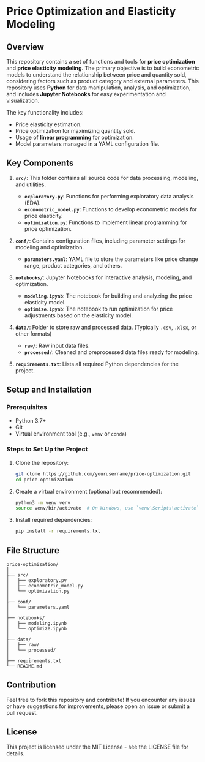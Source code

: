 # Price Optimization and Elasticity Modeling

## Overview

This repository contains a set of functions and tools for **price optimization** and **price elasticity modeling**. The primary objective is to build econometric models to understand the relationship between price and quantity sold, considering factors such as product category and external parameters. This repository uses **Python** for data manipulation, analysis, and optimization, and includes **Jupyter Notebooks** for easy experimentation and visualization.

The key functionality includes:
- Price elasticity estimation.
- Price optimization for maximizing quantity sold.
- Usage of **linear programming** for optimization.
- Model parameters managed in a YAML configuration file.
  
## Key Components

1. **`src/`**: This folder contains all source code for data processing, modeling, and utilities.
   - **`exploratory.py`**: Functions for performing exploratory data analysis (EDA).
   - **`econometric_model.py`**: Functions to develop econometric models for price elasticity.
   - **`optimization.py`**: Functions to implement linear programming for price optimization.

2. **`conf/`**: Contains configuration files, including parameter settings for modeling and optimization.
   - **`parameters.yaml`**: YAML file to store the parameters like price change range, product categories, and others.

3. **`notebooks/`**: Jupyter Notebooks for interactive analysis, modeling, and optimization.
   - **`modeling.ipynb`**: The notebook for building and analyzing the price elasticity model.
   - **`optimize.ipynb`**: The notebook to run optimization for price adjustments based on the elasticity model.

4. **`data/`**: Folder to store raw and processed data. (Typically `.csv`, `.xlsx`, or other formats)
   - **`raw/`**: Raw input data files.
   - **`processed/`**: Cleaned and preprocessed data files ready for modeling.

5. **`requirements.txt`**: Lists all required Python dependencies for the project.

## Setup and Installation

### Prerequisites
- Python 3.7+
- Git
- Virtual environment tool (e.g., `venv` or `conda`)

### Steps to Set Up the Project

1. Clone the repository:

   ```bash
   git clone https://github.com/yourusername/price-optimization.git
   cd price-optimization    
   ```

2. Create a virtual environment (optional but recommended):    
    ```bash
    python3 -m venv venv
    source venv/bin/activate  # On Windows, use `venv\Scripts\activate`
    ```
3. Install required dependencies:    
    ```bash
    pip install -r requirements.txt
    ```

## File Structure

    price-optimization/
    │
    ├── src/
    │   ├── exploratory.py
    │   ├── econometric_model.py
    │   └── optimization.py
    │
    ├── conf/
    │   └── parameters.yaml
    │
    ├── notebooks/
    │   ├── modeling.ipynb
    │   └── optimize.ipynb
    │
    ├── data/
    │   ├── raw/
    │   └── processed/
    │
    ├── requirements.txt
    └── README.md

## Contribution
Feel free to fork this repository and contribute! If you encounter any issues or have suggestions for improvements, please open an issue or submit a pull request.

## License
This project is licensed under the MIT License - see the LICENSE file for details.


